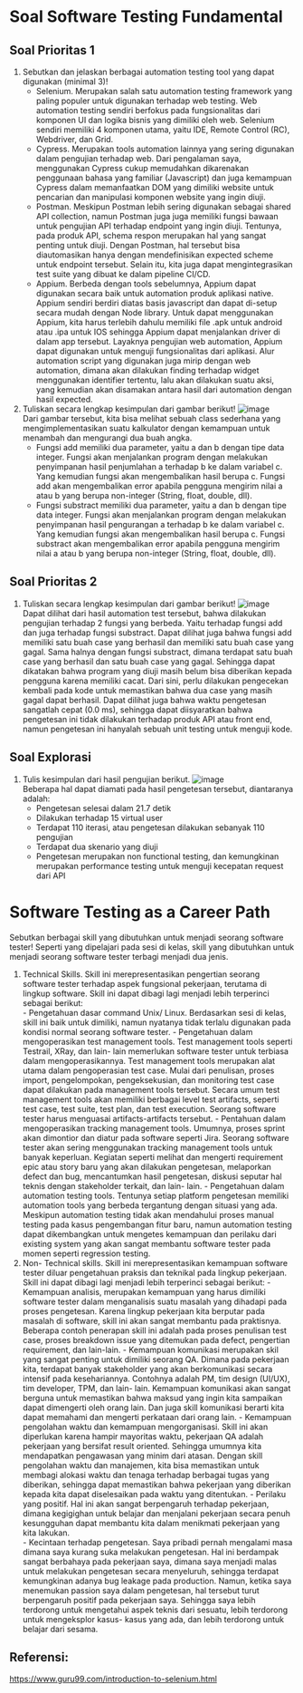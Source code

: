 # Soal Software Testing Fundamental
## Soal Prioritas 1
1. Sebutkan dan jelaskan berbagai automation testing tool yang dapat digunakan (minimal 3)!
    - Selenium. Merupakan salah satu automation testing framework yang paling populer untuk digunakan terhadap web testing. Web automation testing sendiri berfokus pada fungsionalitas dari komponen UI dan logika bisnis yang dimiliki oleh web. Selenium sendiri memiliki 4 komponen utama, yaitu IDE, Remote Control (RC), Webdriver, dan Grid. 
    - Cypress. Merupakan tools automation lainnya yang sering digunakan dalam pengujian terhadap web. Dari pengalaman saya, menggunakan Cypress cukup memudahkan dikarenakan penggunaan bahasa yang familiar (Javascript) dan juga kemampuan Cypress dalam memanfaatkan DOM yang dimiliki website untuk pencarian dan manipulasi komponen website yang ingin diuji. 
    - Postman. Meskipun Postman lebih sering digunakan sebagai shared API collection, namun Postman juga juga memiliki fungsi bawaan untuk pengujian API terhadap endpoint yang ingin diuji. Tentunya, pada produk API, schema respon merupakan hal yang sangat penting untuk diuji. Dengan Postman, hal tersebut bisa diautomasikan hanya dengan mendefinisikan expected scheme untuk endpoint tersebut. Selain itu, kita juga dapat mengintegrasikan test suite yang dibuat ke dalam pipeline CI/CD.
    - Appium. Berbeda dengan tools sebelumnya, Appium dapat digunakan secara baik untuk automation produk aplikasi native. Appium sendiri berdiri diatas basis javascript dan dapat di-setup secara mudah dengan Node library. Untuk dapat menggunakan Appium, kita harus terlebih dahulu memiliki file .apk untuk android atau .ipa untuk IOS sehingga Appium dapat menjalankan driver di dalam app tersebut. Layaknya pengujian web automation, Appium dapat digunakan untuk menguji fungsionalitas dari aplikasi. Alur automation script yang digunakan juga mirip dengan web automation, dimana akan dilakukan finding terhadap widget menggunakan identifier tertentu, lalu akan dilakukan suatu aksi, yang kemudian akan disamakan antara hasil dari automation dengan hasil expected.
2. Tuliskan secara lengkap kesimpulan dari gambar berikut!
![image](https://user-images.githubusercontent.com/70261732/219845752-d933d25b-9ad5-44b9-b834-6e9ca2cfb100.png)  
Dari gambar tersebut, kita bisa melihat sebuah class sederhana yang mengimplementasikan suatu kalkulator dengan kemampuan untuk menambah dan mengurangi dua buah angka. 
   - Fungsi add memiliki dua parameter, yaitu a dan b dengan tipe data integer. Fungsi akan menjalankan program dengan melakukan penyimpanan hasil penjumlahan a terhadap b ke dalam variabel c. Yang kemudian fungsi akan mengembalikan hasil berupa c. Fungsi add akan mengembalikan error apabila pengguna mengirim nilai a atau b yang berupa non-integer (String, float, double, dll).
   - Fungsi substract memiliki dua parameter, yaitu a dan b dengan tipe data integer. Fungsi akan menjalankan program dengan melakukan penyimpanan hasil pengurangan a terhadap b ke dalam variabel c. Yang kemudian fungsi akan mengembalikan hasil berupa c. Fungsi substract akan mengembalikan error apabila pengguna mengirim nilai a atau b yang berupa non-integer (String, float, double, dll).

## Soal Prioritas 2
1. Tuliskan secara lengkap kesimpulan dari gambar berikut!
![image](https://user-images.githubusercontent.com/70261732/219846169-f117b09e-dc7f-40ec-8f17-bef807bfc86c.png)  
Dapat dilihat dari hasil automation test tersebut, bahwa dilakukan pengujian terhadap 2 fungsi yang berbeda. Yaitu terhadap fungsi add dan juga terhadap fungsi substract. Dapat dilihat juga bahwa fungsi add memiliki satu buah case yang berhasil dan memiliki satu buah case yang gagal. Sama halnya dengan fungsi substract, dimana terdapat satu buah case yang berhasil dan satu buah case yang gagal. Sehingga dapat dikatakan bahwa program yang diuji masih belum bisa diberikan kepada pengguna karena memiliki cacat. Dari sini, perlu dilakukan pengecekan kembali pada kode untuk memastikan bahwa dua case yang masih gagal dapat berhasil. Dapat dilihat juga bahwa waktu pengetesan sangatlah cepat (0.0 ms), sehingga dapat diisyaratkan bahwa pengetesan ini tidak dilakukan terhadap produk API atau front end, namun pengetesan ini hanyalah sebuah unit testing untuk menguji kode. 
## Soal Explorasi
1. Tulis kesimpulan dari hasil pengujian berikut.
![image](https://user-images.githubusercontent.com/70261732/219846830-73e5d508-4759-4820-8bbd-4dff8f89c3a5.png)  
Beberapa hal dapat diamati pada hasil pengetesan tersebut, diantaranya adalah:
    - Pengetesan selesai dalam 21.7 detik
    - Dilakukan terhadap 15 virtual user
    - Terdapat 110 iterasi, atau pengetesan dilakukan sebanyak 110 pengujian
    - Terdapat dua skenario yang diuji
    - Pengetesan merupakan non functional testing, dan kemungkinan merupakan performance testing untuk menguji kecepatan request dari API
    

# Software Testing as a Career Path  

Sebutkan berbagai skill yang dibutuhkan untuk menjadi seorang software tester!
Seperti yang dipelajari pada sesi di kelas, skill yang dibutuhkan untuk menjadi seorang software tester terbagi menjadi dua jenis.  
1. Technical Skills. Skill ini merepresentasikan pengertian seorang software tester terhadap aspek fungsional pekerjaan, terutama di lingkup software. Skill ini dapat dibagi lagi menjadi lebih terperinci sebagai berikut:  
        - Pengetahuan dasar command Unix/ Linux. Berdasarkan sesi di kelas, skill ini baik untuk dimiliki, namun nyatanya tidak terlalu digunakan pada kondisi normal seorang software tester. 
        - Pengetahuan dalam mengoperasikan test management tools. Test management tools seperti Testrail, XRay, dan lain- lain memerlukan software tester untuk terbiasa dalam mengoperasikannya. Test management tools merupakan alat utama dalam pengoperasian test case. Mulai dari penulisan, proses import, pengelompokan, pengeksekusian, dan monitoring test case dapat dilakukan pada management tools tersebut. Secara umum test management tools akan memiliki berbagai level test artifacts, seperti test case, test suite, test plan, dan test execution. Seorang software tester harus menguasai artifacts-artifacts tersebut.
        - Pentahuan dalam mengoperasikan tracking management tools. Umumnya, proses sprint akan dimontior dan diatur pada software seperti Jira. Seorang software tester akan sering menggunakan tracking management tools untuk banyak keperluan. Kegiatan seperti melihat dan mengerti requirement epic atau story baru yang akan dilakukan pengetesan, melaporkan defect dan bug, mencantumkan hasil pengetesan, diskusi seputar hal teknis dengan stakeholder terkait, dan lain- lain.
        - Pengetahuan dalam automation testing tools. Tentunya setiap platform pengetesan memiliki automation tools yang berbeda tergantung dengan situasi yang ada. Meskipun automation testing tidak akan mendahului proses manual testing pada kasus pengembangan fitur baru, namun automation testing dapat dikembangkan untuk mengetes kemampuan dan perilaku dari existing system yang akan sangat membantu software tester pada momen seperti regression testing. 
2. Non- Technical skills. Skill ini merepresentasikan kemampuan software tester diluar pengetahuan praksis dan teknikal pada lingkup pekerjaan. Skill ini dapat dibagi lagi menjadi lebih terperinci sebagai berikut:
        - Kemampuan analisis, merupakan kemampuan yang harus dimiliki software tester dalam menganalisis suatu masalah yang dihadapi pada proses pengetesan. Karena lingkup pekerjaan kita berputar pada masalah di software, skill ini akan sangat membantu pada praktisnya. Beberapa contoh penerapan skill ini adalah pada proses penulisan test case, proses breakdown issue yang ditemukan pada defect, pengertian requirement, dan lain-lain.
        - Kemampuan komunikasi merupakan skil yang sangat penting untuk dimiliki seorang QA. Dimana pada pekerjaan kita, terdapat banyak stakeholder yang akan berkomunikasi secara intensif pada kesehariannya. Contohnya adalah PM, tim design (UI/UX), tim developer, TPM, dan lain- lain. Kemampuan komunikasi akan sangat berguna untuk memastikan bahwa maksud yang ingin kita sampaikan dapat dimengerti oleh orang lain. Dan juga skill komunikasi berarti kita dapat memahami dan mengerti perkataan dari orang lain.
        - Kemampuan pengolahan waktu dan kemampuan mengorganisasi. Skill ini akan diperlukan karena hampir mayoritas waktu, pekerjaan QA adalah pekerjaan yang bersifat result oriented. Sehingga umumnya kita mendapatkan pengawasan yang minim dari atasan. Dengan skill pengolahan waktu dan manajemen, kita bisa memastikan untuk membagi alokasi waktu dan tenaga terhadap berbagai tugas yang diberikan, sehingga dapat memastikan bahwa pekerjaan yang diberikan kepada kita dapat diselesaikan pada waktu yang ditentukan. 
        - Perilaku yang positif. Hal ini akan sangat berpengaruh terhadap pekerjaan, dimana kegigighan untuk belajar dan menjalani pekerjaan secara penuh kesungguhan dapat membantu kita dalam menikmati pekerjaan yang kita lakukan.  
        - Kecintaan terhadap pengetesan. Saya pribadi pernah mengalami masa dimana saya kurang suka melakukan pengetesan. Hal ini berdampak sangat berbahaya pada pekerjaan saya, dimana saya menjadi malas untuk melakukan pengetesan secara menyeluruh, sehingga terdapat kemungkinan adanya bug leakage pada production. Namun, ketika saya menemukan passion saya dalam pengetesan, hal tersebut turut berpengaruh positif pada pekerjaan saya. Sehingga saya lebih terdorong untuk mengetahui aspek teknis dari sesuatu, lebih terdorong untuk mengeksplor kasus- kasus yang ada, dan lebih terdorong untuk belajar dari sesama.

## Referensi:
https://www.guru99.com/introduction-to-selenium.html
